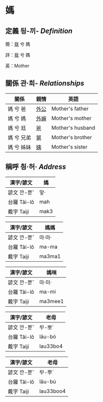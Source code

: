 # 媽
## 定義 딍-끼- _Definition_
簡：[我](member1.md) 兮 媽

詳：[我](member1.md) 兮 媽

英：Mother

## 關係 관·희- _Relationships_

關係 | 親情 | 英語
--- | --- | --- 
媽 兮 爸 | [外公](member13.md) | Mother's father
媽 兮 媽 | [外嫲](member14.md) | Mother's mother
媽 兮 尪 | [爸](member2.md) | Mother's husband
媽 兮 兄弟 | [舅](member16.md) | Mother's brother
媽 兮 姊妹 | [姨](member15.md) | Mother's sister


## 稱呼 칑·허· _Address_

漢字/諺文 | 媽
--- | ---
諺文 깐-뿐ˆ | 맣·
台羅 Tâi-lô | mah
戴字 Taiji | mak3


漢字/諺文 | 媽媽
--- | ---
諺文 깐-뿐ˆ | 마·마·
台羅 Tâi-lô | ma-ma
戴字 Taiji | ma3ma1


漢字/諺文 | 媽咪
--- | ---
諺文 깐-뿐ˆ | 마·미·
台羅 Tâi-lô | ma-mi
戴字 Taiji | ma3mee1


漢字/諺文 | 老母
--- | ---
諺文 깐-뿐ˆ | ᄅᅷ-뽀ˊ
台羅 Tâi-lô | lāu-bó
戴字 Taiji | lau33bo4


漢字/諺文 | 老母
--- | ---
諺文 깐-뿐ˆ | ᄅᅷ-뿌ˊ
台羅 Tâi-lô | lāu-bú
戴字 Taiji | lau33boo4


